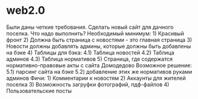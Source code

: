 # web2.0
Были даны четкие требования. Сделать новый сайт для дачного поселка.
Что надо выполнить?
	Необходимый минимум:
		1) Красивый фронт
		2) Должна быть страница с новостями - это главная страница
		3) Новости должны добавлять админы, которые должны быть добавлены на бэке
		4) Таблицы для бэка: 
			4.1) Таблица новостей
			4.2) Таблица админов
			4.3) Таблица нормативов
		5) Страница, где содержатся нормативно-правовые акты с сайта Домодедово
			Возможное решение: 
				5.1) парсинг сайта на бэке
				5.2) добавление этих же нормативов руками админов
	Фичи:
		1) Комментарии к новостям
		2) Аккаунты для жителей поселка
		3) Возможность загруфки фотографий, пдф-файлов
		4) Пользовательские посты
		